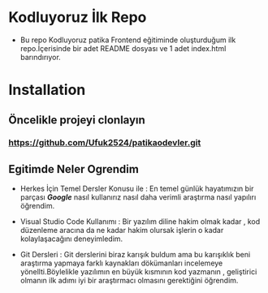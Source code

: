 # Kodluyoruz İlk Repo
- Bu repo Kodluyoruz patika Frontend eğitiminde oluşturduğum ilk repo.İçerisinde bir adet README dosyası ve 1 adet index.html barındırıyor.

# Installation 
 ## Öncelikle projeyi clonlayın
 ### https://github.com/Ufuk2524/patikaodevler.git



## Egitimde Neler Ogrendim

- Herkes İçin Temel Dersler Konusu ile : En temel günlük hayatımızın bir parçası **_Google_** nasıl kullanırız nasıl daha verimli  araştırma nasıl yapılırı öğrendim.

- Visual Studio Code Kullanımı : Bir yazılım diline hakim olmak kadar , kod düzenleme aracına da ne kadar hakim olursak işlerin o kadar kolaylaşacağını deneyimledim.

- Git Dersleri : Git derslerini biraz karışık buldum ama bu karışıklık beni araştırma yapmaya farklı kaynakları dökümanları incelemeye yönellti.Böylelikle yazılımın en büyük kısmının kod yazmanın , geliştirici olmanın ilk adımı iyi bir araştırmacı olmasını gerektiğini öğrendim.

